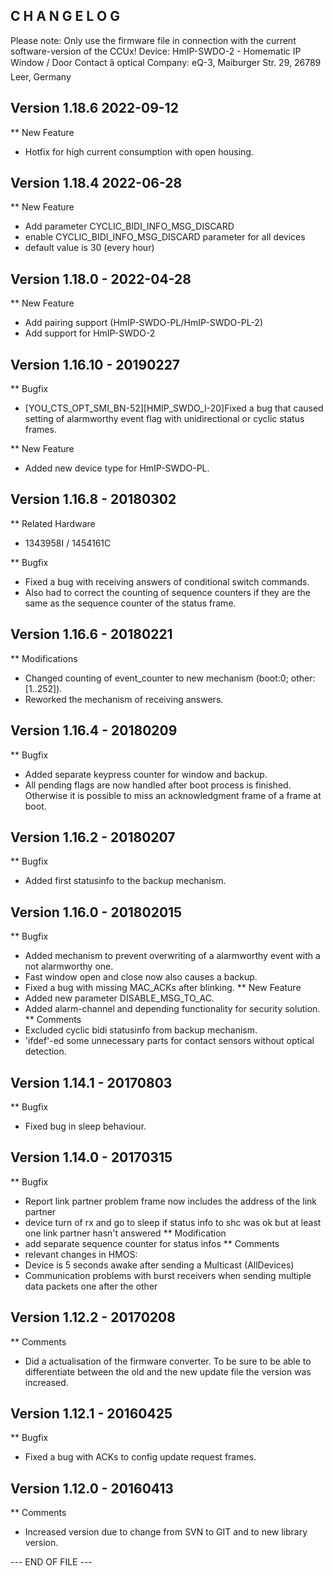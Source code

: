 C H A N G E L O G 
----------------- 
Please note: Only use the firmware file in connection with the current software-version of the CCUx! 
Device: HmIP-SWDO-2 - Homematic IP Window / Door Contact â optical
Company: eQ-3, Maiburger Str. 29, 26789 Leer, Germany


Version 1.18.6 2022-09-12
--------------------------------------------------------------
** New Feature
   * Hotfix for high current consumption with open housing.


Version 1.18.4 2022-06-28
--------------------------------------------------------------
** New Feature
   * Add parameter CYCLIC_BIDI_INFO_MSG_DISCARD
   * enable CYCLIC_BIDI_INFO_MSG_DISCARD parameter for all devices
   * default value is 30 (every hour)


Version 1.18.0 - 2022-04-28
--------------------------------------------------------------
** New Feature
   * Add pairing support (HmIP-SWDO-PL/HmIP-SWDO-PL-2)
   * Add support for HmIP-SWDO-2


Version 1.16.10 - 20190227
--------------------------------------------------------------
** Bugfix
   * [YOU_CTS_OPT_SMI_BN-52][HMIP_SWDO_I-20]Fixed a bug that
     caused setting of alarmworthy event flag with unidirectional
     or cyclic status frames.

** New Feature
   * Added new device type for HmIP-SWDO-PL.


Version 1.16.8 - 20180302
--------------------------------------------------------------

** Related Hardware
   * 1343958I / 1454161C

** Bugfix
   * Fixed a bug with receiving answers of conditional switch commands.
   * Also had to correct the counting of sequence counters if
     they are the same as the sequence counter of the status frame.


Version 1.16.6 - 20180221
--------------------------------------------------------------
** Modifications
   * Changed counting of event_counter to new mechanism
     (boot:0; other:[1..252]).
   * Reworked the mechanism of receiving answers.


Version 1.16.4 - 20180209
--------------------------------------------------------------
** Bugfix
   * Added separate keypress counter for window and backup.
   * All pending flags are now handled after boot process is
     finished. Otherwise it is possible to miss an acknowledgment
	   frame of a frame at boot.


Version 1.16.2 - 20180207
--------------------------------------------------------------
** Bugfix
   * Added first statusinfo to the backup mechanism.



Version 1.16.0 - 201802015
--------------------------------------------------------------
** Bugfix
   * Added mechanism to prevent overwriting of a alarmworthy
     event with a not alarmworthy one.
   * Fast window open and close now also causes a backup.
   * Fixed a bug with missing MAC_ACKs after blinking.
** New Feature
   * Added new parameter DISABLE_MSG_TO_AC.
   * Added alarm-channel and depending functionality for
     security solution.
** Comments
   * Excluded cyclic bidi statusinfo from backup mechanism.
   * 'ifdef'-ed some unnecessary parts for contact sensors
     without optical detection.


Version 1.14.1 - 20170803
--------------------------------------------------------------
** Bugfix
   * Fixed bug in sleep behaviour.


Version 1.14.0 - 20170315
--------------------------------------------------------------
** Bugfix
   * Report link partner problem frame now includes the
      address of the link partner
   * device turn of rx and go to sleep if status info to shc
      was ok but at least one link partner hasn't answered
** Modification
   * add separate sequence counter for status infos
** Comments
   * relevant changes in HMOS:
   * Device is 5 seconds awake after sending a Multicast (AllDevices)
   * Communication problems with burst receivers when sending multiple
     data packets one after the other


Version 1.12.2 - 20170208
--------------------------------------------------------------
** Comments
   * Did a actualisation of the firmware converter.
     To be sure to be able to differentiate between the old
     and the new update file the version was increased.


Version 1.12.1 - 20160425
--------------------------------------------------------------
** Bugfix
   * Fixed a bug with ACKs to config update request frames.


Version 1.12.0 - 20160413
--------------------------------------------------------------
** Comments
   * Increased version due to change from SVN to GIT
     and to new library version.


--- END OF FILE ---